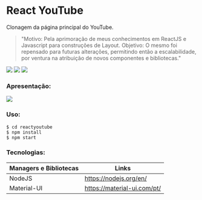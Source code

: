 # React YouTube

Clonagem da página principal do YouTube.
> "Motivo: Pela aprimoração de meus conhecimentos em ReactJS e Javascript para construções de Layout.
Objetivo: O mesmo foi repensado para futuras alterações, permitindo então a escalabilidade, por ventura na atribuição de novos componentes e bibliotecas."

![](https://img.shields.io/github/stars/RuyVictor/reactyoutube) ![](https://img.shields.io/github/repo-size/RuyVictor/reactyoutube) ![](https://img.shields.io/github/contributors/RuyVictor/reactyoutube)

### Apresentação:
![](https://github.com/RuyVictor/reactyoutube/blob/master/apresentacao.gif?raw=true)

### Uso:
```
$ cd reactyoutube
$ npm install
$ npm start
```

### Tecnologias:

| Managers e Bibliotecas | Links |
| ------ | ------ |
| NodeJS | https://nodejs.org/en/ |
| Material-UI | https://material-ui.com/pt/ |
